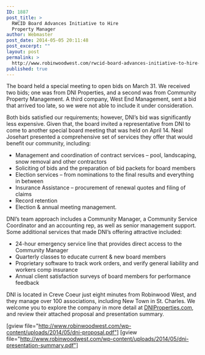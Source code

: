 ```yaml
---
ID: 1887
post_title: >
  RWCID Board Advances Initiative to Hire
  Property Manager
author: Webmaster
post_date: 2014-05-05 20:11:48
post_excerpt: ""
layout: post
permalink: >
  http://www.robinwoodwest.com/rwcid-board-advances-initiative-to-hire-property-manager/
published: true
---
```

The board held a special meeting to open bids on March 31.  We received two bids; one was from DNI Properties, and a second was from Community Property Management.  A third company, West End Management, sent a bid that arrived too late, so we were not able to include it under consideration.
 
Both bids satisfied our requirements; however, DNI’s bid was significantly less expensive.  Given that, the board invited a representative from DNI to come to another special board meeting that was held on April 14.  Neal Josehart presented a comprehensive set of services they offer that would benefit our community, including:
<ul>
	<li>Management and coordination of contract services – pool, landscaping, snow removal and other contractors</li>
	<li>Soliciting of bids and the preparation of bid packets for board members</li>
	<li>Election services – from nominations to the final results and everything in between</li>
	<li>Insurance Assistance – procurement of renewal quotes and filing of claims</li>
	<li>Record retention</li>
	<li>Election & annual meeting management.</li>
</ul>
DNI’s team approach includes a Community Manager, a Community Service Coordinator and an accounting rep, as well as senior management support. Some additional services that made DNI’s offering attractive included:
<ul>
	<li>24-hour emergency service line that provides direct access to the Community Manager</li>
	<li>Quarterly classes to educate current & new board members</li>
	<li>Proprietary software to track work orders, and verify general liability and workers comp insurance</li>
	<li>Annual client satisfaction surveys of board members for performance feedback</li>
</ul>
DNI is located in Creve Coeur just eight minutes from Robinwood West, and they manage over 100 associations, including New Town in St. Charles.  We welcome you to explore the company in more detail at <a href="http://dniproperties.com">DNIProperties.com</a>, and review their attached proposal and presentation summary.

[gview file="http://www.robinwoodwest.com/wp-content/uploads/2014/05/dni-proposal.pdf"]
[gview file="http://www.robinwoodwest.com/wp-content/uploads/2014/05/dni-presentation-summary.pdf"]